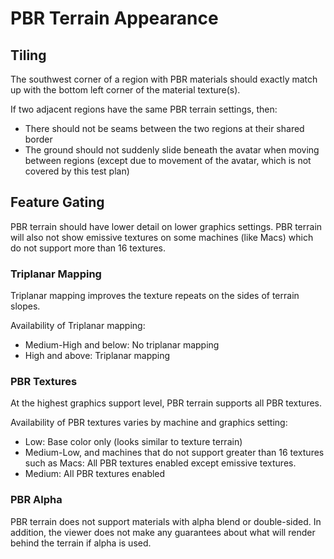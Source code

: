 # PBR Terrain Appearance

## Tiling

The southwest corner of a region with PBR materials should exactly match up with the bottom left corner of the material texture(s).

If two adjacent regions have the same PBR terrain settings, then:

- There should not be seams between the two regions at their shared border
- The ground should not suddenly slide beneath the avatar when moving between regions (except due to movement of the avatar, which is not covered by this test plan)

## Feature Gating

PBR terrain should have lower detail on lower graphics settings. PBR terrain will also not show emissive textures on some machines (like Macs) which do not support more than 16 textures.

### Triplanar Mapping

Triplanar mapping improves the texture repeats on the sides of terrain slopes.

Availability of Triplanar mapping:

- Medium-High and below: No triplanar mapping
- High and above: Triplanar mapping

### PBR Textures

At the highest graphics support level, PBR terrain supports all PBR textures.

Availability of PBR textures varies by machine and graphics setting:

- Low: Base color only (looks similar to texture terrain)
- Medium-Low, and machines that do not support greater than 16 textures such as Macs: All PBR textures enabled except emissive textures.
- Medium: All PBR textures enabled

### PBR Alpha

PBR terrain does not support materials with alpha blend or double-sided. In addition, the viewer does not make any guarantees about what will render behind the terrain if alpha is used.
